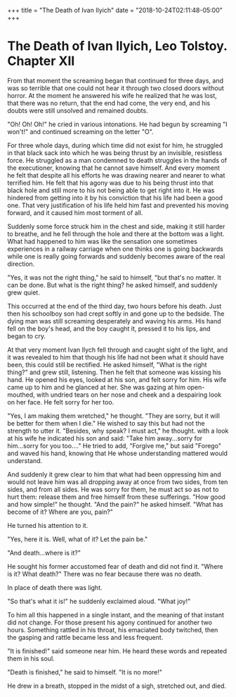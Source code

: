 +++
title = "The Death of Ivan Ilyich"
date = "2018-10-24T02:11:48-05:00"
+++
# The Death of Ivan Ilyich, Leo Tolstoy. Chapter XII

From that moment the screaming began that continued for three days, and was so terrible that one could not hear it through two closed doors without horror. At the moment he answered his wife he realized that he was lost, that there was no return, that the end had come, the very end, and his doubts were still unsolved and remained doubts.

"Oh! Oh! Oh!" he cried in various intonations. He had begun by screaming "I won't!" and continued screaming on the letter "O".

For three whole days, during which time did not exist for him, he struggled in that black sack into which he was being thrust by an invisible, resistless force. He struggled as a man condemned to death struggles in the hands of the executioner, knowing that he cannot save himself. And every moment he felt that despite all his efforts he was drawing nearer and nearer to what terrified him. He felt that his agony was due to his being thrust into that black hole and still more to his not being able to get right into it. He was hindered from getting into it by his conviction that his life had been a good one. That very justification of his life held him fast and prevented his moving forward, and it caused him most torment of all.

Suddenly some force struck him in the chest and side, making it still harder to breathe, and he fell through the hole and there at the bottom was a light. What had happened to him was like the sensation one sometimes experiences in a railway carriage when one thinks one is going backwards while one is really going forwards and suddenly becomes aware of the real direction.

"Yes, it was not the right thing," he said to himself, "but that's no matter. It can be done. But what is the right thing? he asked himself, and suddenly grew quiet.

This occurred at the end of the third day, two hours before his death. Just then his schoolboy son had crept softly in and gone up to the bedside. The dying man was still screaming desperately and waving his arms. His hand fell on the boy's head, and the boy caught it, pressed it to his lips, and began to cry.

At that very moment Ivan Ilych fell through and caught sight of the light, and it was revealed to him that though his life had not been what it should have been, this could still be rectified. He asked himself, "What is the right thing?" and grew still, listening. Then he felt that someone was kissing his hand. He opened his eyes, looked at his son, and felt sorry for him. His wife came up to him and he glanced at her. She was gazing at him open-mouthed, with undried tears on her nose and cheek and a despairing look on her face. He felt sorry for her too.

"Yes, I am making them wretched," he thought. "They are sorry, but it will be better for them when I die." He wished to say this but had not the strength to utter it. "Besides, why speak? I must act," he thought. with a look at his wife he indicated his son and said: "Take him away...sorry for him...sorry for you too...." He tried to add, "Forgive me," but said "Forego" and waved his hand, knowing that He whose understanding mattered would understand.

And suddenly it grew clear to him that what had been oppressing him and would not leave him was all dropping away at once from two sides, from ten sides, and from all sides. He was sorry for them, he must act so as not to hurt them: release them and free himself from these sufferings. "How good and how simple!" he thought. "And the pain?" he asked himself. "What has become of it? Where are you, pain?"

He turned his attention to it.

"Yes, here it is. Well, what of it? Let the pain be."

"And death...where is it?"

He sought his former accustomed fear of death and did not find it. "Where is it? What death?" There was no fear because there was no death.

In place of death there was light.

"So that's what it is!" he suddenly exclaimed aloud. "What joy!"

To him all this happened in a single instant, and the meaning of that instant did not change. For those present his agony continued for another two hours. Something rattled in his throat, his emaciated body twitched, then the gasping and rattle became less and less frequent.

"It is finished!" said someone near him. He heard these words and repeated them in his soul.

"Death is finished," he said to himself. "It is no more!"

He drew in a breath, stopped in the midst of a sigh, stretched out, and died.
